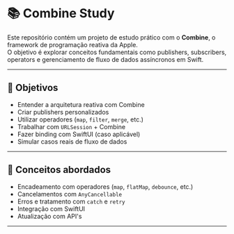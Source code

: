 # 📚 Combine Study

Este repositório contém um projeto de estudo prático com o **Combine**, o framework de programação reativa da Apple.  
O objetivo é explorar conceitos fundamentais como publishers, subscribers, operators e gerenciamento de fluxo de dados assíncronos em Swift.

---

## 🚀 Objetivos

- Entender a arquitetura reativa com Combine
- Criar publishers personalizados
- Utilizar operadores (`map`, `filter`, `merge`, etc.)
- Trabalhar com `URLSession` + Combine
- Fazer binding com SwiftUI (caso aplicável)
- Simular casos reais de fluxo de dados

---

## 🧠 Conceitos abordados

- Encadeamento com operadores (`map`, `flatMap`, `debounce`, etc.)
- Cancelamentos com `AnyCancellable`
- Erros e tratamento com `catch` e `retry`
- Integração com SwiftUI
- Atualização com API's

---
